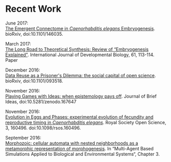 # Recent Work

June 2017:<br>
[The Emergent Connectome in _Caenorhabditis elegans_ Embryogenesis](https://doi.org/10.1101/146035). bioRxiv, doi:10.1101/146035.

March 2017:<br>
[The Long Road to Theoretical Synthesis: Review of “Embryogenesis Explained"](http://www.ijdb.ehu.es/web/paper/170046ba/the-long-road-to-theoretical-synthesis). International Journal of Developmental Biology, 61, 113-114.  Paper

December 2016:<br>
[Data Reuse as a Prisoner's Dilemma: the social capital of open science](http://doi.org/10.1101/093518). bioRxiv, doi:10.1101/093518.

November 2016:<br>
[Playing Games with Ideas: when epistemology pays off](http://beta.briefideas.org/ideas/e4702f43c1c9f3561e57b3ab001a924b). Journal of Brief Ideas, doi:10.5281/zenodo.167647

November 2016:<br>
[Evolution in Eggs and Phases: experimental evolution of fecundity and reproductive timing in _Caenorhabditis elegans_](http://rsos.royalsocietypublishing.org/content/3/11/160496). Royal Society Open Science, 3, 160496. doi:10.1098/rsos.160496.

September 2016:<br>
[Morphozoic: cellular automata with nested neighborhoods as a metamorphic representation of morphogenesis](https://www.academia.edu/30534372/Morphozoic_Cellular_Automata_with_Nested_Neighborhoods_as_a_Metamorphic_Representation_of_Morphogenesis). In “Multi-Agent Based Simulations Applied to Biological and Environmental Systems“, Chapter 3.
